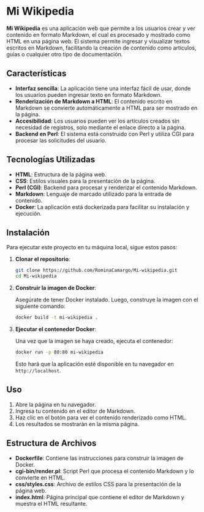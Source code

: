 # Mi Wikipedia

**Mi Wikipedia** es una aplicación web que permite a los usuarios crear y ver contenido en formato Markdown, el cual es procesado y mostrado como HTML en una página web. El sistema permite ingresar y visualizar textos escritos en Markdown, facilitando la creación de contenido como artículos, guías o cualquier otro tipo de documentación.

## Características

- **Interfaz sencilla**: La aplicación tiene una interfaz fácil de usar, donde los usuarios pueden ingresar texto en formato Markdown.
- **Renderización de Markdown a HTML**: El contenido escrito en Markdown se convierte automáticamente a HTML para ser mostrado en la página.
- **Accesibilidad**: Los usuarios pueden ver los artículos creados sin necesidad de registros, solo mediante el enlace directo a la página.
- **Backend en Perl**: El sistema está construido con Perl y utiliza CGI para procesar las solicitudes del usuario.
  
## Tecnologías Utilizadas

- **HTML**: Estructura de la página web.
- **CSS**: Estilos visuales para la presentación de la página.
- **Perl (CGI)**: Backend para procesar y renderizar el contenido Markdown.
- **Markdown**: Lenguaje de marcado utilizado para la entrada de contenido.
- **Docker**: La aplicación está dockerizada para facilitar su instalación y ejecución.

## Instalación

Para ejecutar este proyecto en tu máquina local, sigue estos pasos:

1. **Clonar el repositorio**:

   ```bash
   git clone https://github.com/RominaCamargo/Mi-wikipedia.git
   cd Mi-wikipedia
   ```

2. **Construir la imagen de Docker**:

   Asegúrate de tener Docker instalado. Luego, construye la imagen con el siguiente comando:

   ```bash
   docker build -t mi-wikipedia .
   ```

3. **Ejecutar el contenedor Docker**:

   Una vez que la imagen se haya creado, ejecuta el contenedor:

   ```bash
   docker run -p 80:80 mi-wikipedia
   ```

   Esto hará que la aplicación esté disponible en tu navegador en `http://localhost`.

## Uso

1. Abre la página en tu navegador.
2. Ingresa tu contenido en el editor de Markdown.
3. Haz clic en el botón para ver el contenido renderizado como HTML.
4. Los resultados se mostrarán en la misma página.

## Estructura de Archivos

- **Dockerfile**: Contiene las instrucciones para construir la imagen de Docker.
- **cgi-bin/render.pl**: Script Perl que procesa el contenido Markdown y lo convierte en HTML.
- **css/styles.css**: Archivo de estilos CSS para la presentación de la página web.
- **index.html**: Página principal que contiene el editor de Markdown y muestra el HTML resultante.
